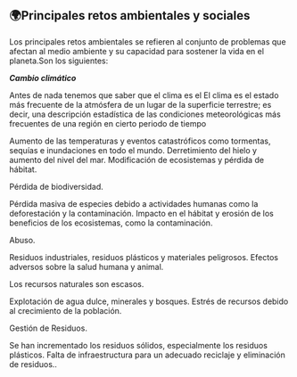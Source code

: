 ## 🌍**Principales retos ambientales y sociales**

Los principales retos ambientales se refieren al conjunto de problemas que afectan al medio ambiente y su capacidad para sostener la vida en el planeta.Son los siguientes:

_**Cambio climático**_

Antes de nada tenemos que saber que el clima es el El clima es el estado más frecuente de la atmósfera de un lugar de la superficie terrestre; es decir, una descripción estadística de las condiciones meteorológicas más frecuentes de una región en cierto periodo de tiempo

Aumento de las temperaturas y eventos catastróficos como tormentas, sequías e inundaciones en todo el mundo.
Derretimiento del hielo y aumento del nivel del mar.
Modificación de ecosistemas y pérdida de hábitat.

Pérdida de biodiversidad.

Pérdida masiva de especies debido a actividades humanas como la deforestación y la contaminación.
Impacto en el hábitat y erosión de los beneficios de los ecosistemas, como la contaminación.

Abuso.

Residuos industriales, residuos plásticos y materiales peligrosos.
Efectos adversos sobre la salud humana y animal.

Los recursos naturales son escasos.

Explotación de agua dulce, minerales y bosques.
Estrés de recursos debido al crecimiento de la población.

Gestión de Residuos.

Se han incrementado los residuos sólidos, especialmente los residuos plásticos.
Falta de infraestructura para un adecuado reciclaje y eliminación de residuos..
